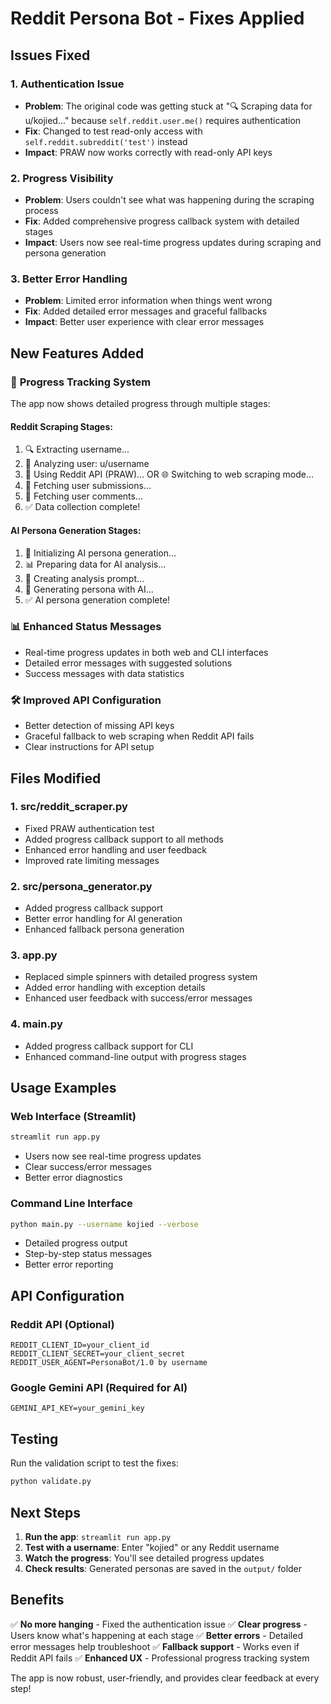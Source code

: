 # Reddit Persona Bot - Fixes Applied

## Issues Fixed

### 1. **Authentication Issue**

- **Problem**: The original code was getting stuck at "🔍 Scraping data for u/kojied..." because `self.reddit.user.me()` requires authentication
- **Fix**: Changed to test read-only access with `self.reddit.subreddit('test')` instead
- **Impact**: PRAW now works correctly with read-only API keys

### 2. **Progress Visibility**

- **Problem**: Users couldn't see what was happening during the scraping process
- **Fix**: Added comprehensive progress callback system with detailed stages
- **Impact**: Users now see real-time progress updates during scraping and persona generation

### 3. **Better Error Handling**

- **Problem**: Limited error information when things went wrong
- **Fix**: Added detailed error messages and graceful fallbacks
- **Impact**: Better user experience with clear error messages

## New Features Added

### 🔄 **Progress Tracking System**

The app now shows detailed progress through multiple stages:

#### **Reddit Scraping Stages:**

1. 🔍 Extracting username...
2. 👤 Analyzing user: u/username
3. 🔌 Using Reddit API (PRAW)... OR 🌐 Switching to web scraping mode...
4. 📝 Fetching user submissions...
5. 💬 Fetching user comments...
6. ✅ Data collection complete!

#### **AI Persona Generation Stages:**

1. 🤖 Initializing AI persona generation...
2. 📊 Preparing data for AI analysis...
3. 📝 Creating analysis prompt...
4. 🧠 Generating persona with AI...
5. ✅ AI persona generation complete!

### 📊 **Enhanced Status Messages**

- Real-time progress updates in both web and CLI interfaces
- Detailed error messages with suggested solutions
- Success messages with data statistics

### 🛠️ **Improved API Configuration**

- Better detection of missing API keys
- Graceful fallback to web scraping when Reddit API fails
- Clear instructions for API setup

## Files Modified

### 1. **src/reddit_scraper.py**

- Fixed PRAW authentication test
- Added progress callback support to all methods
- Enhanced error handling and user feedback
- Improved rate limiting messages

### 2. **src/persona_generator.py**

- Added progress callback support
- Better error handling for AI generation
- Enhanced fallback persona generation

### 3. **app.py**

- Replaced simple spinners with detailed progress system
- Added error handling with exception details
- Enhanced user feedback with success/error messages

### 4. **main.py**

- Added progress callback support for CLI
- Enhanced command-line output with progress stages

## Usage Examples

### **Web Interface (Streamlit)**

```bash
streamlit run app.py
```

- Users now see real-time progress updates
- Clear success/error messages
- Better error diagnostics

### **Command Line Interface**

```bash
python main.py --username kojied --verbose
```

- Detailed progress output
- Step-by-step status messages
- Better error reporting

## API Configuration

### **Reddit API (Optional)**

```env
REDDIT_CLIENT_ID=your_client_id
REDDIT_CLIENT_SECRET=your_client_secret
REDDIT_USER_AGENT=PersonaBot/1.0 by username
```

### **Google Gemini API (Required for AI)**

```env
GEMINI_API_KEY=your_gemini_key
```

## Testing

Run the validation script to test the fixes:

```bash
python validate.py
```

## Next Steps

1. **Run the app**: `streamlit run app.py`
2. **Test with a username**: Enter "kojied" or any Reddit username
3. **Watch the progress**: You'll see detailed progress updates
4. **Check results**: Generated personas are saved in the `output/` folder

## Benefits

✅ **No more hanging** - Fixed the authentication issue
✅ **Clear progress** - Users know what's happening at each stage
✅ **Better errors** - Detailed error messages help troubleshoot
✅ **Fallback support** - Works even if Reddit API fails
✅ **Enhanced UX** - Professional progress tracking system

The app is now robust, user-friendly, and provides clear feedback at every step!
